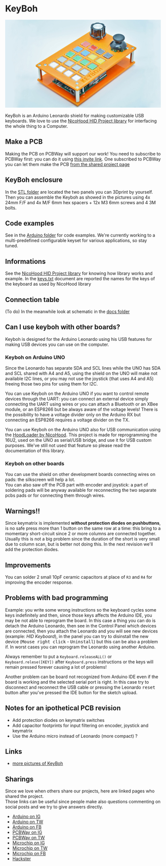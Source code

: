 # KeyBoh

![image](./media/keyboh_16_9.jpg)

KeyBoh is an Arduino Leonardo shield for making customizable USB keyboards. We love to use the [NicoHood HID Project library](https://github.com/NicoHood/HID) for interfacing the whole thing to a Computer.

## Make a PCB  
Making the PCB on PCBWay will support our work! You need to subscribe to PCBWay first: you can do it using [this invite link](https://www.pcbway.com/setinvite.aspx?inviteid=355653&from=settorezero2020). 
One subscribed to PCBWay you can let them make the PCB [from the shared project page](https://www.pcbway.com/project/shareproject/KeyBoh_Shield.html)

## KeyBoh enclosure
In the [STL folder](./stl) are located the two panels you can 3Dprint by yourself. Then you can assemble the Keyboh as showed in the pictures using 4x 24mm F/F  and 4x M/F 6mm hex spacers + 12x M3 6mm screws and 4 3M bolts.

## Code examples
See in the [Arduino folder](./arduino) for code examples. We're currently working to a multi-predefined configurable keyset for various applications, so stay tuned.  

## Informations
See the [NicoHood HID Project library](https://github.com/NicoHood/HID) for knowing how library works and example.
In the [keys.txt](./docs/keys.txt) document are reported the names for the keys of the keyboard as used by NicoHood library

## Connection table
(To do)
In the meanwhile look at schematic in the [docs folder](./docs)

## Can I use keyboh with other boards?
Keyboh is designed for the Arduino Leonardo using his USB features for making USB devices you can use on the computer.

### Keyboh on Arduino UNO
Since the Leonardo has separate SDA and SCL lines while the UNO has SDA and SCL shared with A4 and A5, using the shield on the UNO will make not available I2C lines, or you may not use the joystick (that uses A4 and A5) freeing those two pins for using them for I2C.  
  
You can use Keyboh on the Arduino UNO if you want to control remote devices through the UART: you can connect an external device simply connecting the UART using wires or you can attach a Bluetooth or an XBee module, or an ESP8266 but be always aware of the voltage levels! There is the possibility to have a voltage divider only on the Arduino RX but connecting an ESP8266 requires a voltage divider on the TX.  

You can use Keyboh on the Arduino UNO also for USB communication using the [HoodLoader by NicoHood](https://github.com/NicoHood/HoodLoader2). This project is made for reprogramming the 16U2, used on the UNO as serial/USB bridge, and use it for USB custom purposes. We've still not used that feature so please read the documentation of this library.

### Keyboh on other boards
You can use the shield on other development boards connecting wires on pads: the silkscreen will help a lot.  
You can also saw off the PCB part with encoder and joystick: a part of soldering pads will be anyway available for reconnecting the two separate pcbs pads or for connecting them through wires.

## Warnings!!
Since keymatrix is implemented __without protection diodes on pushbuttons__, is no safe press more than 1 button on the same row at a time: this bring to a momentary short-circuit since 2 or more columns are connected together. Usually this is not a big problem since the duration of the short is very small due to column scan, but is better not doing this. In the next revision we'll add the protection diodes.

## Improvements
You can solder 2 small 10pF ceramic capacitors at place of `R3` and `R4` for improving the encoder response.

## Problems with bad programming
Example: you write some wrong instructions so the keyboard cycles some keys indefinitely and then, since those keys affects the Arduino IDE, you may be not able to reprogram the board. In this case a thing you can do is detach the Arduino Leonardo, then see in the Control Panel which devices are connected, then you attach the Leonardo and you will see new devices (example: _HID Keyboard_), in the panel you can try to disinstall the new device (<kbd>Mouse right click</kbd> - <kbd>Uninstall</kbd>) but this can be also a problem if. In worst cases you can reprogram the Leonardo using another Arduino.

Always remember to put a `Keyboard.releaseALL()` or `Keyboard.relese([KEY])` after `Keyboard.press` instructions or the keys will remain pressed forever causing a lot of problems!

Another problem can be board not recognized from Arduino IDE even if the board is working and the selected serial port is right. In this case try to disconnect and reconnect the USB cable or pressing the Leonardo <kbd>reset</kbd> button after you've pressed the IDE button for the sketch upload.

## Notes for an ipothetical PCB revision
- Add protection diodes on keymatrix switches
- Add capacitor footprints for input filtering on encoder, joystick and keymatrix
- Use the Arduino micro instead of Leonardo (more compact) ?

## Links
- [more pictures of KeyBoh](https://photos.app.goo.gl/CL2jDvoLArWxuAqx8)

## Sharings
Since we love when others share our projects, here are linked pages who shared the project.  
Those links can be useful since people make also questions commenting on social posts and we try to give answers directly.

- [Arduino on IG](https://www.instagram.com/p/CIPJXs_j-tg/)
- [Arduino on TW](https://twitter.com/arduino/status/1333078330598363136)
- [Arduino on FB](https://www.facebook.com/official.arduino/posts/5567229216636685)
- [PCBWay on IG](https://www.instagram.com/p/CINa9Nnra6t/)
- [PCBWay on TW](https://twitter.com/PCBWayOfficial/status/1333344888537026561)
- [Microchip on IG](https://www.instagram.com/p/CIRuX1qnB_U/)
- [Microchip on TW](https://twitter.com/MicrochipMakes/status/1333442492117737475)
- [Microchip on FB](https://www.facebook.com/MicrochipMakes/posts/3820599841292022)
- [Hackster](https://www.hackster.io/news/keyboh-is-an-open-source-arduino-leonardo-shield-for-making-custom-usb-keyboards-208a930cc3f5)
